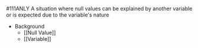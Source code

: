 #111ANLY 
A situation where null values can be explained by another variable or is expected due to the variable's nature

- Background
	- [[Null Value]]
	- [[Variable]]
